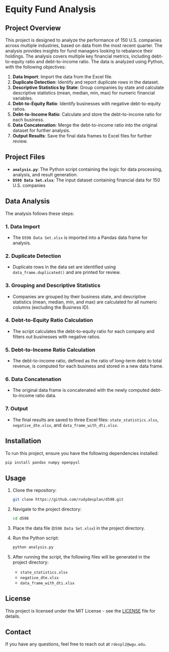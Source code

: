 # Equity Fund Analysis

## Project Overview

This project is designed to analyze the performance of 150 U.S. companies across multiple industries, based on data from the most recent quarter.
The analysis provides insights for fund managers looking to rebalance their holdings.
The analysis covers multiple key financial metrics, including debt-to-equity ratio and debt-to-income ratio.
The data is analyzed using Python, with the following objectives:

1. **Data Import**: Import the data from the Excel file.
2. **Duplicate Detection**: Identify and report duplicate rows in the dataset.
3. **Descriptive Statistics by State**: Group companies by state and calculate descriptive statistics (mean, median, min, max) for numeric financial variables.
4. **Debt-to-Equity Ratio**: Identify businesses with negative debt-to-equity ratios.
5. **Debt-to-Income Ratio**: Calculate and store the debt-to-income ratio for each business.
6. **Data Concatenation**: Merge the debt-to-income ratio into the original dataset for further analysis.
7. **Output Results**: Save the final data frames to Excel files for further review.

## Project Files

- **`analysis.py`**: The Python script containing the logic for data processing, analysis, and result generation.
- **`D598 Data Set.xlsx`**: The input dataset containing financial data for 150 U.S. companies

## Data Analysis

The analysis follows these steps:

### 1. **Data Import**
   - The `D598 Data Set.xlsx` is imported into a Pandas data frame for analysis.

### 2. **Duplicate Detection**
   - Duplicate rows in the data set are identified using `data_frame.duplicated()` and are printed for review.

### 3. **Grouping and Descriptive Statistics**
   - Companies are grouped by their business state, and descriptive statistics (mean, median, min, and max) are calculated for all numeric columns (excluding the Business ID).

### 4. **Debt-to-Equity Ratio Calculation**
   - The script calculates the debt-to-equity ratio for each company and filters out businesses with negative ratios.

### 5. **Debt-to-Income Ratio Calculation**
   - The debt-to-income ratio, defined as the ratio of long-term debt to total revenue, is computed for each business and stored in a new data frame.

### 6. **Data Concatenation**
   - The original data frame is concatenated with the newly computed debt-to-income ratio data.

### 7. **Output**
   - The final results are saved to three Excel files: `state_statistics.xlsx`, `negative_dte.xlsx`, and `data_frame_with_dti.xlsx`.

## Installation

To run this project, ensure you have the following dependencies installed:

```bash
pip install pandas numpy openpyxl
```

## Usage

1. Clone the repository:
   ```bash
   git clone https://github.com/rudydesplan/d598.git
   ```

2. Navigate to the project directory:
   ```bash
   cd d598
   ```

3. Place the data file (`D598 Data Set.xlsx`) in the project directory.

4. Run the Python script:
   ```bash
   python analysis.py
   ```

5. After running the script, the following files will be generated in the project directory:
   - `state_statistics.xlsx`
   - `negative_dte.xlsx`
   - `data_frame_with_dti.xlsx`

## License

This project is licensed under the MIT License - see the [LICENSE](LICENSE) file for details.

## Contact

If you have any questions, feel free to reach out at `rdespl2@wgu.edu`.
